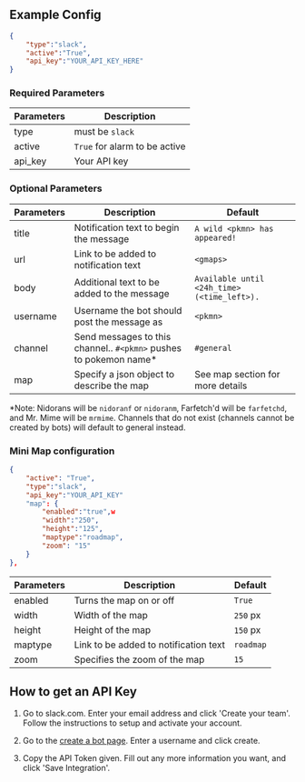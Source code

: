 ## Example Config

```json
{
    "type":"slack",
    "active":"True",
    "api_key":"YOUR_API_KEY_HERE"
}
```

### Required Parameters
| Parameters     | Description                            |
| -------------- |----------------------------------------|
| type           | must be `slack`                        |
| active         | `True` for alarm to be active          |
| api_key        | Your API key                           |

### Optional Parameters
| Parameters     | Description                                       | Default                                       |
| -------------- |---------------------------------------------------|-----------------------------------------------|
| title          | Notification text to begin the message            | `A wild <pkmn> has appeared!`                 |
| url            | Link to be added to notification text             | `<gmaps>`                                     |
| body           | Additional text to be added to the message        | `Available until <24h_time> (<time_left>).`   | 
| username       | Username the bot should post the message as       | `<pkmn>`                                      | 
| channel        | Send messages to this channel.. `#<pkmn>` pushes to pokemon name* | `#general`                    |
| map            | Specify a json object to describe the map         | See map section for more details              |
*Note: Nidorans will be `nidoranf` or `nidoranm`, Farfetch'd will be `farfetchd`, and Mr. Mime will be `mrmime`. Channels that do not exist (channels cannot be created by bots) will default to general instead.

### Mini Map configuration
```json
{
	"active": "True",
	"type":"slack",
	"api_key":"YOUR_API_KEY"
	"map": { 
		"enabled":"true",w
		"width":"250",
		"height":"125",
		"maptype":"roadmap",
		"zoom": "15"
	}
},
```

| Parameters     | Description                                       | Default                                       |
| -------------- |---------------------------------------------------|-----------------------------------------------|
| enabled        | Turns the map on or off                           | `True`                                        |
| width          | Width of the map                                  | `250` px                                      |
| height         | Height of the map                                 | `150` px                                      | 
| maptype        | Link to be added to notification text             | `roadmap`                                     |
| zoom           | Specifies the zoom of the map                     | `15`                                          | 

 
## How to get an API Key

1. Go to slack.com. Enter your email address and click 'Create your team'. Follow the instructions to setup and activate your account. 

2. Go to the [create a bot page](https://my.slack.com/services/new/bot). Enter a username and click create.

3. Copy the API Token given. Fill out any more information you want, and click 'Save Integration'.